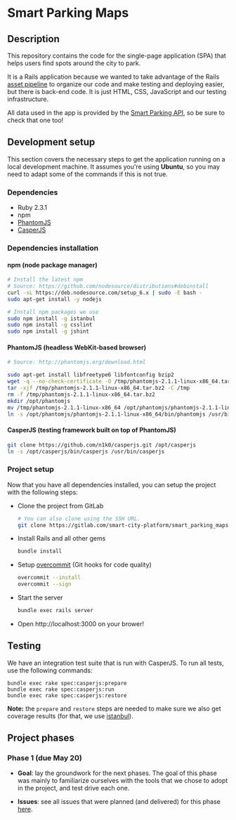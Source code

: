 # Smart Parking Maps

## Description

This repository contains the code for the single-page application (SPA) that
helps users find spots around the city to park.

It is a Rails application because we wanted to take advantage of the Rails
[asset pipeline](http://guides.rubyonrails.org/asset_pipeline.html) to organize
our code and make testing and deploying easier, but there is back-end code. It is just
HTML, CSS, JavaScript and our testing infrastructure.

All data used in the app is provided by the
[Smart Parking API](https://gitlab.com/smart-city-platform/smart_parking_api),
so be sure to check that one too!

## Development setup

This section covers the necessary steps to get the application running on a
local development machine. It assumes you're using **Ubuntu**, so you may need
to adapt some of the commands if this is not true.

### Dependencies

- Ruby 2.3.1
- npm
- [PhantomJS](http://phantomjs.org/)
- [CasperJS](http://casperjs.org/)

### Dependencies installation

#### npm (node package manager)

```bash
# Install the latest npm
# Source: https://github.com/nodesource/distributions#debinstall
curl -sL https://deb.nodesource.com/setup_6.x | sudo -E bash -
sudo apt-get install -y nodejs

# Install npm packages we use
sudo npm install -g istanbul
sudo npm install -g csslint
sudo npm install -g jshint
```

#### PhantomJS (headless WebKit-based browser)

```bash
# Source: http://phantomjs.org/download.html

sudo apt-get install libfreetype6 libfontconfig bzip2
wget -q --no-check-certificate -O /tmp/phantomjs-2.1.1-linux-x86_64.tar.bz2 https://bitbucket.org/ariya/phantomjs/downloads/phantomjs-2.1.1-linux-x86_64.tar.bz2
tar -xjf /tmp/phantomjs-2.1.1-linux-x86_64.tar.bz2 -C /tmp
rm -f /tmp/phantomjs-2.1.1-linux-x86_64.tar.bz2
mkdir /opt/phantomjs
mv /tmp/phantomjs-2.1.1-linux-x86_64 /opt/phantomjs/phantomjs-2.1.1-linux-x86_64
ln -s /opt/phantomjs/phantomjs-2.1.1-linux-x86_64/bin/phantomjs /usr/bin/phantomjs
```

#### CasperJS (testing framework built on top of PhantomJS)

```bash
git clone https://github.com/n1k0/casperjs.git /opt/casperjs
ln -s /opt/casperjs/bin/casperjs /usr/bin/casperjs
```

### Project setup

Now that you have all dependencies installed, you can setup the project with
the following steps:

- Clone the project from GitLab
  ```bash
  # You can also clone using the SSH URL.
  git clone https://gitlab.com/smart-city-platform/smart_parking_maps.git
  ``` 

- Install Rails and all other gems
  ```bash
  bundle install
  ```

- Setup [overcommit](https://github.com/brigade/overcommit) (Git hooks for code quality)
  ```bash
  overcommit --install
  overcommit --sign
  ```

- Start the server
  ```bash
  bundle exec rails server
  ```
  
- Open http://localhost:3000 on your brower!

## Testing

We have an integration test suite that is run with CasperJS. To run all
tests, use the following commands:

```
bundle exec rake spec:casperjs:prepare
bundle exec rake spec:casperjs:run
bundle exec rake spec:casperjs:restore
```

**Note:** the `prepare` and `restore` steps are needed to make sure we also
get coverage results (for that, we use [istanbul](https://github.com/gotwarlost/istanbul)).

## Project phases

### Phase 1 (due May 20)

- **Goal**: lay the groundwork for the next phases. The goal of this phase was
mainly to familiarize ourselves with the tools that we chose to adopt in the
project, and test drive each one.

- **Issues**: see all issues that were planned (and delivered) for this phase [here](https://gitlab.com/smart-city-platform/smart_parking_maps/issues?assignee_id=&author_id=&milestone_title=Phase+1&scope=all&sort=id_desc&state=all&issue_search=&).

